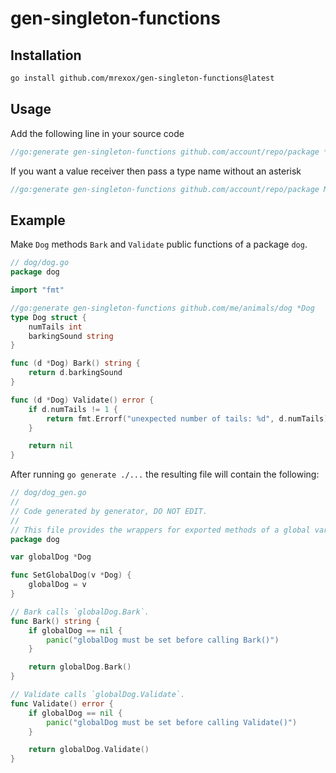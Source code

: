 # gen-singleton-functions

## Installation

```bash
go install github.com/mrexox/gen-singleton-functions@latest
```

## Usage

Add the following line in your source code

```go
//go:generate gen-singleton-functions github.com/account/repo/package *MyType
```

If you want a value receiver then pass a type name without an asterisk

```go
//go:generate gen-singleton-functions github.com/account/repo/package MyType
```

## Example

Make `Dog` methods `Bark` and `Validate` public functions of a package `dog`.

```go
// dog/dog.go
package dog

import "fmt"

//go:generate gen-singleton-functions github.com/me/animals/dog *Dog
type Dog struct {
    numTails int
    barkingSound string
}

func (d *Dog) Bark() string {
    return d.barkingSound
}

func (d *Dog) Validate() error {
    if d.numTails != 1 {
        return fmt.Errorf("unexpected number of tails: %d", d.numTails)
    }

    return nil
}
```

After running `go generate ./...` the resulting file will contain the following:

```go
// dog/dog_gen.go
//
// Code generated by generator, DO NOT EDIT.
//
// This file provides the wrappers for exported methods of a global var `globalDog`.
package dog

var globalDog *Dog

func SetGlobalDog(v *Dog) {
	globalDog = v
}

// Bark calls `globalDog.Bark`.
func Bark() string {
	if globalDog == nil {
		panic("globalDog must be set before calling Bark()")
	}

	return globalDog.Bark()
}

// Validate calls `globalDog.Validate`.
func Validate() error {
	if globalDog == nil {
		panic("globalDog must be set before calling Validate()")
	}

	return globalDog.Validate()
}
```

